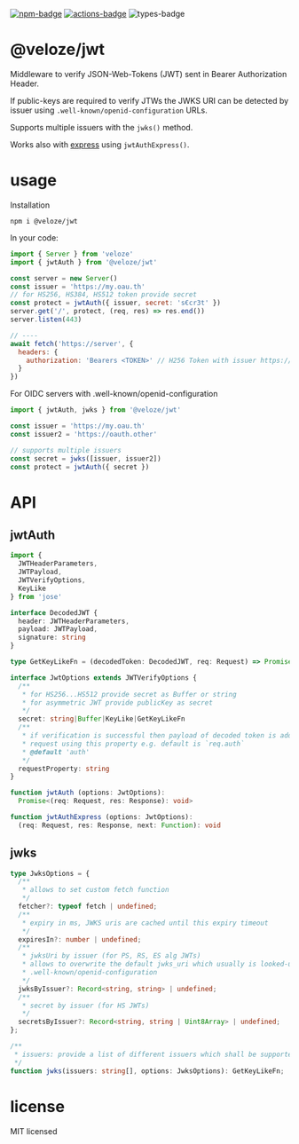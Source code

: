 [![npm-badge][npm-badge]][npm]
[![actions-badge][actions-badge]][actions]
![types-badge][types-badge]

# @veloze/jwt

Middleware to verify JSON-Web-Tokens (JWT) sent in Bearer Authorization Header.

If public-keys are required to verify JTWs the JWKS URI can be detected by issuer using
`.well-known/openid-configuration` URLs.

Supports multiple issuers with the `jwks()` method.

Works also with [express][] using `jwtAuthExpress()`.

# usage

Installation

```
npm i @veloze/jwt
```

In your code:

```js
import { Server } from 'veloze'
import { jwtAuth } from '@veloze/jwt'

const server = new Server()
const issuer = 'https://my.oau.th'
// for HS256, HS384, HS512 token provide secret
const protect = jwtAuth({ issuer, secret: 's€cr3t' })
server.get('/', protect, (req, res) => res.end())
server.listen(443)

// ----
await fetch('https://server', { 
  headers: {
    authorization: 'Bearers <TOKEN>' // H256 Token with issuer https://my.oau.th
  }
})
```

For OIDC servers with .well-known/openid-configuration 

```js
import { jwtAuth, jwks } from '@veloze/jwt'

const issuer = 'https://my.oau.th'
const issuer2 = 'https://oauth.other'

// supports multiple issuers
const secret = jwks([issuer, issuer2])
const protect = jwtAuth({ secret })
```

# API

## jwtAuth

```ts
import { 
  JWTHeaderParameters,
  JWTPayload,
  JWTVerifyOptions, 
  KeyLike 
} from 'jose'

interface DecodedJWT {
  header: JWTHeaderParameters,
  payload: JWTPayload,
  signature: string
}

type GetKeyLikeFn = (decodedToken: DecodedJWT, req: Request) => Promise<KeyLike>;

interface JwtOptions extends JWTVerifyOptions {
  /**
   * for HS256...HS512 provide secret as Buffer or string
   * for asymmetric JWT provide publicKey as secret
   */
  secret: string|Buffer|KeyLike|GetKeyLikeFn
  /**
   * if verification is successful then payload of decoded token is added to 
   * request using this property e.g. default is `req.auth`
   * @default 'auth'
   */
  requestProperty: string
}

function jwtAuth (options: JwtOptions): 
  Promise<(req: Request, res: Response): void>

function jwtAuthExpress (options: JwtOptions): 
  (req: Request, res: Response, next: Function): void
```

## jwks

```ts
type JwksOptions = {
  /**
   * allows to set custom fetch function
   */
  fetcher?: typeof fetch | undefined;
  /**
   * expiry in ms, JWKS uris are cached until this expiry timeout
   */
  expiresIn?: number | undefined;
  /**
   * jwksUri by issuer (for PS, RS, ES alg JWTs)
   * allows to overwrite the default jwks_uri which usually is looked-up from 
   * .well-known/openid-configuration
   */
  jwksByIssuer?: Record<string, string> | undefined;
  /**
   * secret by issuer (for HS JWTs) 
   */
  secretsByIssuer?: Record<string, string | Uint8Array> | undefined;
};

/**
 * issuers: provide a list of different issuers which shall be supported
 */
function jwks(issuers: string[], options: JwksOptions): GetKeyLikeFn;
```

# license

MIT licensed

[npm-badge]: https://badgen.net/npm/v/@veloze/jwt
[npm]: https://www.npmjs.com/package/veloze-jwt
[types-badge]: https://badgen.net/npm/types/veloze-jwt
[actions-badge]: https://github.com/commenthol/veloze-jwt/workflows/CI/badge.svg?branch=main&event=push
[actions]: https://github.com/commenthol/veloze-jwt/actions/workflows/ci.yml?query=branch%3Amain

[express]: https://expressjs.com
